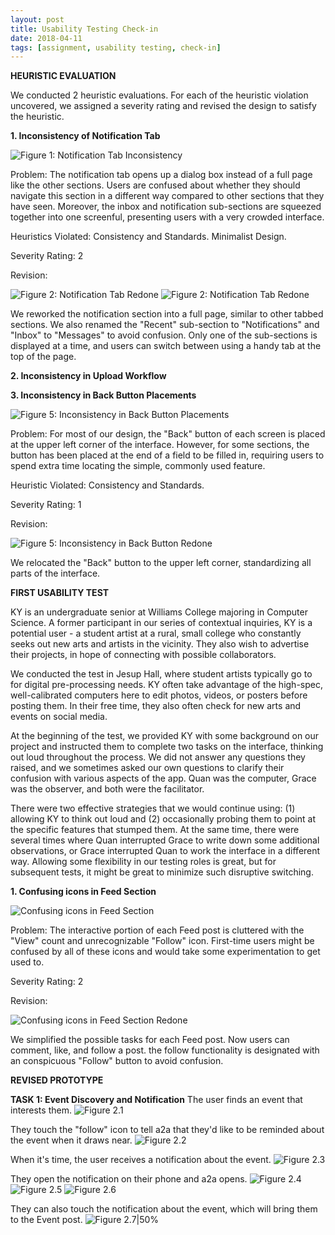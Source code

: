 ```yaml
---
layout: post
title: Usability Testing Check-in
date: 2018-04-11
tags: [assignment, usability testing, check-in]
---
```


**HEURISTIC EVALUATION**

We conducted 2 heuristic evaluations. For each of the heuristic violation uncovered, we assigned a severity rating and revised the design to satisfy the heuristic.

**1. Inconsistency of Notification Tab**

![Figure 1: Notification Tab Inconsistency](/img/Event7.jpg)

Problem: The notification tab opens up  a dialog box instead of a full page like the other sections. Users are confused about whether they should navigate this section in a different way compared to other sections that they have seen. Moreover, the inbox and notification sub-sections are squeezed together into one screenful, presenting users with a very crowded interface.

Heuristics Violated: Consistency and Standards. Minimalist Design.

Severity Rating: 2

Revision:

![Figure 2: Notification Tab Redone](/img/Event7b.JPG) <!-- .element height="50%" width="50%" -->
![Figure 2: Notification Tab Redone](/img/Event8b.JPG)

We reworked the notification section into a full page, similar to other tabbed sections. We also renamed the "Recent" sub-section to "Notifications" and "Inbox" to "Messages" to avoid confusion. Only one of the sub-sections is displayed at a time, and users can switch between using a handy tab at the top of the page.

**2. Inconsistency in Upload Workflow**




**3. Inconsistency in Back Button Placements**

![Figure 5: Inconsistency in Back Button Placements](/img/Edit1.jpg)

Problem: For most of our design, the "Back" button of each screen is placed at the upper left corner of the interface. However, for some sections, the button has been placed at the end of a field to be filled in, requiring users to spend extra time locating the simple, commonly used feature.

Heuristic Violated: Consistency and Standards.

Severity Rating: 1

Revision:

![Figure 5: Inconsistency in Back Button Redone](/img/Edit1b.JPG)

We relocated the "Back" button to the upper left corner, standardizing all parts of the interface.

**FIRST USABILITY TEST**

KY is an undergraduate senior at Williams College majoring in Computer Science. A former participant in our series of contextual inquiries, KY is a potential user - a student artist at a rural, small college who constantly seeks out new arts and artists in the vicinity. They also wish to advertise their projects, in hope of connecting with possible collaborators.

We conducted the test in Jesup Hall, where student artists typically go to for digital pre-processing needs. KY often take advantage of the high-spec, well-calibrated computers here to edit photos, videos, or posters before posting them. In their free time, they also often check for new arts and events on social media.

At the beginning of the test, we provided KY with some background on our project and instructed them to complete two tasks on the interface, thinking out loud throughout the process. We did not answer any questions they raised, and we sometimes asked our own questions to clarify their confusion with various aspects of the app. Quan was the computer, Grace was the observer, and both were the facilitator.

There were two effective strategies that we would continue using: (1) allowing KY to think out loud and (2) occasionally probing them to point at the specific features that stumped them. At the same time, there were several times where Quan interrupted Grace to write down some additional observations, or Grace interrupted Quan to work the interface in a different way. Allowing some flexibility in our testing roles is great, but for subsequent tests, it might be great to minimize such disruptive switching.

**1. Confusing icons in Feed Section**

![Confusing icons in Feed Section](/img/Discover1.jpg)

Problem: The interactive portion of each Feed post is cluttered with the "View" count and unrecognizable "Follow" icon. First-time users might be confused by all of these icons and would take some experimentation to get used to.

Severity Rating: 2

Revision:

![Confusing icons in Feed Section Redone](/img/Discover1b.png)

We simplified the possible tasks for each Feed post. Now users can comment, like, and follow a post. the follow functionality is designated with an conspicuous "Follow" button to avoid confusion.

**REVISED PROTOTYPE**

**TASK 1: Event Discovery and Notification**
The user finds an event that interests them.
![Figure 2.1](/img/Event1.jpg)

They touch the "follow" icon to tell a2a that they'd like to be reminded about the event when it draws near.
![Figure 2.2](/img/Event2.jpg)

When it's time, the user receives a notification about the event.
![Figure 2.3](/img/Event3.jpg)

They open the notification on their phone and a2a opens.
![Figure 2.4](/img/Event4.jpg)
![Figure 2.5](/img/Event5.jpg)
![Figure 2.6](/img/Event8b.JPG)

They can also touch the notification about the event, which will bring them to the Event post.
![Figure 2.7|50%](/img/Discover1b.png)
